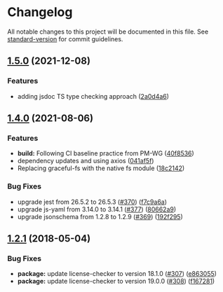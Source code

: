 # Changelog

All notable changes to this project will be documented in this file. See [standard-version](https://github.com/conventional-changelog/standard-version) for commit guidelines.

## [1.5.0](https://github.com/nodeshift/license-reporter/compare/v1.4.0...v1.5.0) (2021-12-08)


### Features

* adding jsdoc TS type checking approach ([2a0d4a6](https://github.com/nodeshift/license-reporter/commit/2a0d4a607ea087500b2513f629a312ef4fd3beff))

## [1.4.0](https://github.com/nodeshift/license-reporter/compare/v1.2.2...v1.4.0) (2021-08-06)


### Features

* **build:** Following CI baseline practice from PM-WG ([40f8536](https://github.com/nodeshift/license-reporter/commit/40f8536f56e13f74b868029d2554ef15c483c7d5))
* dependency updates and using axios ([041af5f](https://github.com/nodeshift/license-reporter/commit/041af5f4da4a0c485beb5bd2014899d519d93bbe))
* Replacing graceful-fs with the native fs module ([18c2142](https://github.com/nodeshift/license-reporter/commit/18c21420ea6d056b94dbd105fd1c891f25d3118b))


### Bug Fixes

* upgrade jest from 26.5.2 to 26.5.3 ([#370](https://github.com/nodeshift/license-reporter/issues/370)) ([f7c9a6a](https://github.com/nodeshift/license-reporter/commit/f7c9a6a850393626e2a31a41bbd3784a3b885455))
* upgrade js-yaml from 3.14.0 to 3.14.1 ([#377](https://github.com/nodeshift/license-reporter/issues/377)) ([80662a9](https://github.com/nodeshift/license-reporter/commit/80662a9a37009525d29656fd9dd056c8f97e7192))
* upgrade jsonschema from 1.2.8 to 1.2.9 ([#369](https://github.com/nodeshift/license-reporter/issues/369)) ([192f295](https://github.com/nodeshift/license-reporter/commit/192f2951de931793d097c87efc30b749b201bc7f))

<a name="1.2.1"></a>
## [1.2.1](https://github.com/nodeshift/license-reporter/compare/v1.2.0...v1.2.1) (2018-05-04)


### Bug Fixes

* **package:** update license-checker to version 18.1.0 ([#307](https://github.com/nodeshift/license-reporter/issues/307)) ([e863055](https://github.com/nodeshift/license-reporter/commit/e863055))
* **package:** update license-checker to version 19.0.0 ([#308](https://github.com/nodeshift/license-reporter/issues/308)) ([f167281](https://github.com/nodeshift/license-reporter/commit/f167281))
